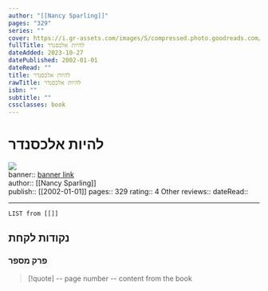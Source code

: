 ```yaml
---
author: "[[Nancy Sparling]]"
pages: "329"
series: ""
cover: https://i.gr-assets.com/images/S/compressed.photo.goodreads.com/books/1478375299l/32878156.jpg
fullTitle: להיות אלכסנדר
dateAdded: 2023-10-27
datePublished: 2002-01-01
dateRead: ""
title: להיות אלכסנדר
rawTitle: להיות אלכסנדר
isbn: ""
subtitle: ""
cssclasses: book
---
```

# להיות אלכסנדר

![](https:&#x2F;&#x2F;i.gr-assets.com&#x2F;images&#x2F;S&#x2F;compressed.photo.goodreads.com&#x2F;books&#x2F;1478375299l&#x2F;32878156.jpg)  
banner:: [banner link](https:&#x2F;&#x2F;i.gr-assets.com&#x2F;images&#x2F;S&#x2F;compressed.photo.goodreads.com&#x2F;books&#x2F;1478375299l&#x2F;32878156.jpg)  
author:: [[Nancy Sparling]]  
publish:: [[2002-01-01]]
pages:: 329
rating:: 4 
Other reviews:: 
dateRead:: 

<hr  style="clear:both"/>



```dataview
LIST from [[]]
```

## נקודות לקחת 

### פרק מספר
> [!quote] -- page number -- 
>  content from the book




```